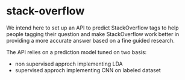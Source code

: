 # stack-overflow

We intend here to set up an API to predict StackOverflow tags 
to help people tagging their question and make StackOverflow
work better in providing a more accurate answer based on a fine guided research.


The API relies on a prediction model tuned on two basis:

- non supervised approch implementing LDA
- supervised approch implementing CNN on labeled dataset

